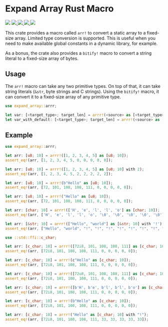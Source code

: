 # Expand Array Rust Macro

![](https://img.shields.io/github/actions/workflow/status/acovaci/expand-array-rust-macro/rust.yml)
[![](https://img.shields.io/crates/v/expand-array)
](https://crates.io/crates/expand-array)
[![](https://img.shields.io/crates/d/expand-array)
](https://crates.io/crates/expand-array)
[![](https://img.shields.io/crates/l/expand-array)
](https://crates.io/crates/expand-array)
[![](https://docs.rs/expand_array/badge.svg)
](https://docs.rs/expand-array)

This crate provides a macro called `arr!` to convert a static array to a
fixed-size array. Limited type conversion is supported. This is useful when you
need to make available global constants in a dynamic library, for example.

As a bonus, the crate also provides a `bitify!` macro to convert a string
literal to a fixed-size array of bytes.

## Usage

The `arr!` macro can take any two primitive types. On top of that, it can take
string literals (`&str`, byte strings and C strings). Using the `bitify!` macro,
it can convert it to a fixed-size array of any primitive type.

```rust
use expand_array::arrr;

let var: [<target_type>; target_len] = arrr!(<source> as [<target_type>; target_len]);
let var_with_default: [<target_type>; target_len] = arrr!(<source> as [<target_type>; target_len] with <default_value>);
```

## Example

```rust
use expand_array::arrr;

let arr: [u8; 10] = arrr!([1, 2, 3, 4, 5] as [u8; 10]);
assert_eq!(arr, [1, 2, 3, 4, 5, 0, 0, 0, 0, 0]);

let arr: [u8; 10] = arrr!([1, 2, 3, 4, 5] as [u8; 10] with 2);
assert_eq!(arr, [1, 2, 3, 4, 5, 2, 2, 2, 2, 2]);

let arr: [u8; 10] = arrr!(b"Hello" as [u8; 10]);
assert_eq!(arr, [72, 101, 108, 108, 111, 0, 0, 0, 0, 0]);

let arr: [u8; 10] = arrr!("Hello" as [u8; 10]);
assert_eq!(arr, [72, 101, 108, 108, 111, 0, 0, 0, 0, 0]);

let arr: [char; 10] = arrr!(['H', 'e', 'l', 'l', 'o'] as [char; 10]);
assert_eq!(arr, ['H', 'e', 'l', 'l', 'o', '\0', '\0', '\0', '\0', '\0']);

let arr: [&str; 10] = arrr!(["Hello", "world"] as [&str; 10] with '!');
assert_eq!(arr, ["Hello", "world", "!", "!", "!", "!", "!", "!", "!", "!"]);

use ::std::ffi::c_char;

let arr: [c_char; 10] = arrr!([72i8, 101, 108, 108, 111] as [c_char; 10]);
assert_eq!(arr, [72i8, 101, 108, 108, 111, 0, 0, 0, 0, 0]);

let arr: [c_char; 10] = arrr!(c"Hello" as [c_char; 10]);
assert_eq!(arr, [72i8, 101, 108, 108, 111, 0, 0, 0, 0, 0]);

let arr: [c_char; 10] = arrr!([72u8, 101, 108, 108, 111] as [c_char; 10]);
assert_eq!(arr, [72i8, 101, 108, 108, 111, 0, 0, 0, 0, 0]);

let arr: [c_char; 10] = arrr!([b'H', b'e', b'l', b'l', b'o'] as [c_char; 10]);
assert_eq!(arr, [72i8, 101, 108, 108, 111, 0, 0, 0, 0, 0]);

let arr: [c_char; 10] = arrr!(b"Hello" as [c_char; 10]);
assert_eq!(arr, [72i8, 101, 108, 108, 111, 0, 0, 0, 0, 0]);

let arr: [c_char; 10] = arrr!("Hello" as [c_char; 10] with "!");
assert_eq!(arr, [72i8, 101, 108, 108, 111, 33, 33, 33, 33, 33]);
```
